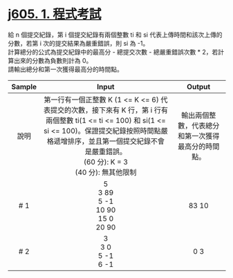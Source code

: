 # [j605. 1. 程式考試](https://zerojudge.tw/ShowProblem?problemid=j605)

給 n 個提交紀錄，第 i 個提交紀錄有兩個整數 ti 和 si 代表上傳時間和該次上傳的分數，若第 i 次的提交結果為嚴重錯誤，則 si 為 -1。  
計算總分的公式為提交紀錄中的最高分 - 總提交次數 - 總嚴重錯誤次數 * 2，若計算出來的分數為負數則計為 0。  
請輸出總分和第一次獲得最高分的時間點。

| Sample | Input | Output |
| :------: | :--------: | :------: |
| 說明 | 第一行有一個正整數 K (1 <= K <= 6) 代表提交的次數，接下來有 K 行，第 i 行有兩個整數 ti(1 <= ti <= 100) 和 si(1 <= si <= 100)。保證提交紀錄按照時間點嚴格遞增排序，並且第一個提交紀錄不會是嚴重錯誤。<br>(60 分): K = 3<br>(40 分): 無其他限制 | 輸出兩個整數，代表總分和第一次獲得最高分的時間點。 |
| # 1 | 5<br>3 89<br>5 -1<br>10 90<br>15 0<br>20 90 | 83 10 |
| # 2 | 3<br>3 0<br>5 -1<br>6 -1 | 0 3 |